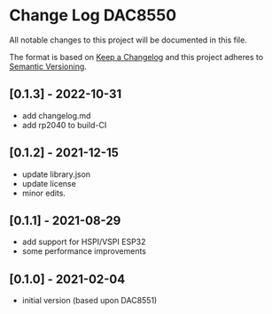 # Change Log DAC8550

All notable changes to this project will be documented in this file.

The format is based on [Keep a Changelog](http://keepachangelog.com/)
and this project adheres to [Semantic Versioning](http://semver.org/).

## [0.1.3] - 2022-10-31
- add changelog.md
- add rp2040 to build-CI

## [0.1.2] - 2021-12-15
- update library.json
- update license
- minor edits.

## [0.1.1] - 2021-08-29
- add support for HSPI/VSPI ESP32
- some performance improvements

## [0.1.0] - 2021-02-04
- initial version (based upon DAC8551)

